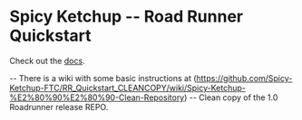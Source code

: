 # Spicy Ketchup -- Road Runner Quickstart

Check out the [docs](https://rr.brott.dev/docs/v1-0/tuning/).

-- There is a wiki with some basic instructions at (https://github.com/Spicy-Ketchup-FTC/RR_Quickstart_CLEANCOPY/wiki/Spicy-Ketchup-%E2%80%90%E2%80%90-Clean-Repository)
-- Clean copy of the 1.0 Roadrunner release REPO. 
